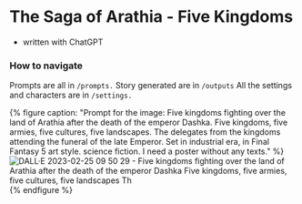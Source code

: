 # The Saga of Arathia - Five Kingdoms

- written with ChatGPT

### How to navigate
Prompts are all in `/prompts.` Story generated are in `/outputs` All the settings and characters are in `/settings.`

{% figure caption: "Prompt for the image: Five kingdoms fighting over the land of Arathia after the death of the emperor Dashka. Five kingdoms, five armies, five cultures, five landscapes.  The delegates from the kingdoms attending the funeral of the late Emperor. Set in industrial era, in Final Fantasy 5 art style. science fiction. I need a poster without any texts." %}
![DALL·E 2023-02-25 09 50 29 - Five kingdoms fighting over the land of Arathia after the death of the emperor Dashka  Five kingdoms, five armies, five cultures, five landscapes   Th](https://user-images.githubusercontent.com/4682613/221371974-a81510ce-8b1a-4f1b-9b29-e2e8f6b19ce2.png)
{% endfigure %}
